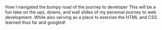 How I navigated the bumpy road of the journey to developer
This will be a fun take on the ups, downs, and wall slides of my personal journey to web development. While also serving as a place to exercise the HTML and CSS learned thus far and googled!
